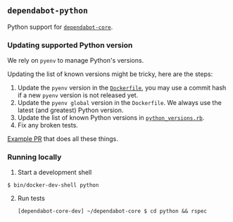 ## `dependabot-python`

Python support for [`dependabot-core`][core-repo].

### Updating supported Python version

We rely on `pyenv` to manage Python's versions.

Updating the list of known versions might be tricky, here are the steps:

1. Update the `pyenv` version in the [`Dockerfile`](https://github.com/dependabot/dependabot-core/blob/main/python/Dockerfile), you may use a commit hash if a new `pyenv` version is not released yet.
2. Update the `pyenv global` version in the `Dockerfile`. We always use the latest (and greatest) Python version.
3. Update the list of known Python versions in [`python_versions.rb`](https://github.com/dependabot/dependabot-core/blob/main/python/lib/dependabot/python/python_versions.rb).
4. Fix any broken tests.

[Example PR](https://github.com/dependabot/dependabot-core/pull/7412) that does all these things.

### Running locally

1. Start a development shell

  ```shell
  $ bin/docker-dev-shell python
  ```

2. Run tests

   ```shell
   [dependabot-core-dev] ~/dependabot-core $ cd python && rspec
   ```

[core-repo]: https://github.com/dependabot/dependabot-core
